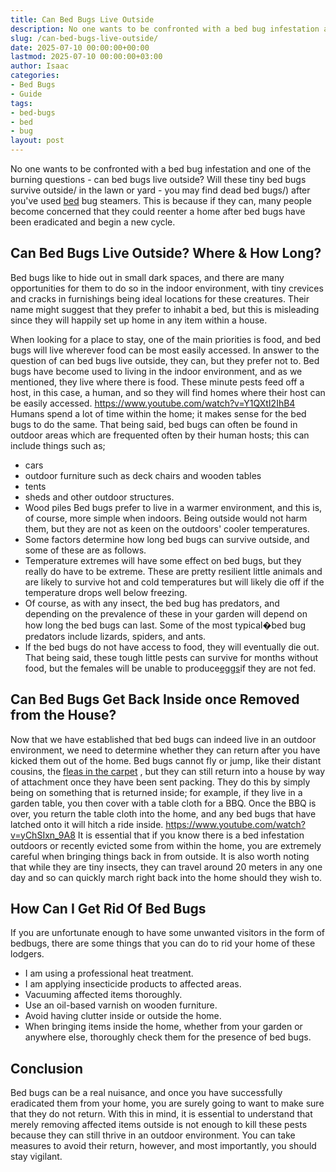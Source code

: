 ```yaml
---
title: Can Bed Bugs Live Outside
description: No one wants to be confronted with a bed bug infestation and one of the burning questions - can bed bugs live outside? Will these tiny bed bugs survive...
slug: /can-bed-bugs-live-outside/
date: 2025-07-10 00:00:00+00:00
lastmod: 2025-07-10 00:00:00+03:00
author: Isaac
categories:
- Bed Bugs
- Guide
tags:
- bed-bugs
- bed
- bug
layout: post
---
```

No one wants to be confronted with a bed bug infestation and one of the burning questions - can bed bugs live outside?
Will these tiny bed bugs survive outside/ in the lawn or yard - you may find
dead bed bugs/)
after you've used [bed](https://pestpolicy.com/bed-bug-bites-vs-other-bites/) bug steamers.
This is because if they can, many people become concerned that they could reenter a home after bed bugs have been eradicated and begin a new cycle.
## Can Bed Bugs Live Outside? Where & How Long?
Bed bugs like to hide out in small dark spaces, and there are many opportunities for them to do so in the indoor environment, with tiny crevices and cracks in furnishings being ideal locations for these creatures.
Their name might suggest that they prefer to inhabit a bed, but this is misleading since they will happily set up home in any item within a house.

When looking for a place to stay, one of the main priorities is food, and bed bugs will live wherever food can be most easily accessed. In answer to the question of can bed bugs live outside, they can, but they prefer not to.
Bed bugs have become used to living in the indoor environment, and as we mentioned, they live where there is food. These minute pests feed off a host, in this case, a human, and so they will find homes where their host can be easily accessed.
https://www.youtube.com/watch?v=Y1QXtI2IhB4
Humans spend a lot of time within the home; it makes sense for the bed bugs to do the same. That being said, bed bugs can often be found in outdoor areas which are frequented often by their human hosts; this can include things such as;
- cars
- outdoor furniture such as deck chairs and wooden tables
- tents
- sheds and other outdoor structures.
- Wood piles
Bed bugs prefer to live in a warmer environment, and this is, of course, more simple when indoors. Being outside would not harm them, but they are not as keen on the outdoors' cooler temperatures.
- Some factors determine how long bed bugs can survive outside, and some of these are as follows.
- Temperature extremes will have some effect on bed bugs, but they really do have to be extreme. These are pretty resilient little animals and are likely to survive hot and cold temperatures but will likely die off if the temperature drops well below freezing.
- Of course, as with any insect, the bed bug has predators, and depending on the prevalence of these in your garden will depend on how long the bed bugs can last. Some of the most typical�bed bug predators include lizards, spiders, and ants.
- If the bed bugs do not have access to food, they will eventually die out. That being said, these tough little pests can survive for months without food, but the females will be unable to produce[eggs](https://pestpolicy.com/bed-bug-eggs/)if they are not fed.
## Can Bed Bugs Get Back Inside once Removed from the House?
Now that we have established that bed bugs can indeed live in an outdoor environment, we need to determine whether they can return after you have kicked them out of the home.
Bed bugs cannot fly or jump, like their distant cousins, the
[fleas in the carpet](https://pestpolicy.com/can-bed-bugs-live-in-carpet/)
, but they can still return into a house by way of attachment once they have been sent packing.
They do this by simply being on something that is returned inside; for example, if they live in a garden table, you then cover with a table cloth for a BBQ.
Once the BBQ is over, you return the table cloth into the home, and any bed bugs that have latched onto it will hitch a ride inside.
https://www.youtube.com/watch?v=yChSIxn_9A8
It is essential that if you know there is a bed infestation outdoors or recently evicted some from within the home, you are extremely careful when bringing things back in from outside.
It is also worth noting that while they are tiny insects, they can travel around 20 meters in any one day and so can quickly march right back into the home should they wish to.
## How Can I Get Rid Of Bed Bugs
If you are unfortunate enough to have some unwanted visitors in the form of bedbugs, there are some things that you can do to rid your home of these lodgers.
- I am using a professional heat treatment.
- I am applying insecticide products to affected areas.
- Vacuuming affected items thoroughly.
- Use an oil-based varnish on wooden furniture.
- Avoid having clutter inside or outside the home.
- When bringing items inside the home, whether from your garden or anywhere else, thoroughly check them for the presence of bed bugs.
## Conclusion
Bed bugs can be a real nuisance, and once you have successfully eradicated them from your home, you are surely going to want to make sure that they do not return.
With this in mind, it is essential to understand that merely removing affected items outside is not enough to kill these pests because they can still thrive in an outdoor environment.
You can take measures to avoid their return, however, and most importantly, you should stay vigilant.
